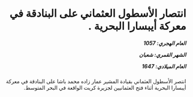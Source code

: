 <h1 dir="rtl">انتصار الأسطول العثماني على البنادقة في معركة أيبسارا البحرية .</h1>

<h5 dir="rtl">العام الهجري:  1057

الشهر القمري: شعبان

العام الميلادي: 1647</h5>

<p dir="rtl">انتصر الأسطول العثماني بقيادة المشير عمار زاده محمد باشا على البنادقة في معركة أيبسارا البحرية أثناء فتح العثمانيين لجزيرة كريت الواقعة في البحر المتوسط.</p></br>
